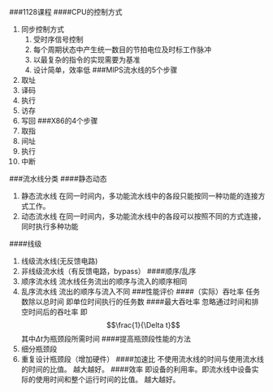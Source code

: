 ###1128课程
####CPU的控制方式
1. 同步控制方式
    1. 受时序信号控制
    1. 每个周期状态中产生统一数目的节拍电位及时标工作脉冲
    1. 以最复杂的指令的实现需要为基准
    1. 设计简单，效率低
###MIPS流水线的5个步骤
1. 取址
1. 译码
1. 执行
1. 访存
1. 写回
###X86的4个步骤
1. 取指
2. 间址
3. 执行
4. 中断

###流水线分类
####静态动态
1. 静态流水线
在同一时间内，多功能流水线中的各段只能按同一种功能的连接方式工作。
2. 动态流水线
在同一时间内，多功能流水线中的各段可以按照不同的方式连接，同时执行多种功能

####线级
1. 线级流水线(无反馈电路)
2. 非线级流水线（有反馈电路，bypass）
####顺序/乱序
1. 顺序流水线
流水线任务流出的顺序与流入的顺序相同
2. 乱序流水线
流出的顺序与流入不同
###性能评价
####（实际）吞吐率
任务数除以总时间
即单位时间执行的任务数
####最大吞吐率
忽略通过时间和排空时间后的吞吐率
即$$\frac{1}{\Delta t}$$
其中$\Delta t$为瓶颈段所需时间
####提高瓶颈段性能的方法
1. 细分瓶颈段
2. 重复设计瓶颈段（增加硬件）
####加速比
不使用流水线的时间与使用流水线的时间的比值。
越大越好。
####效率
即设备的利用率。即流水线中设备实际的使用时间和整个运行时间的比值。
越大越好。
